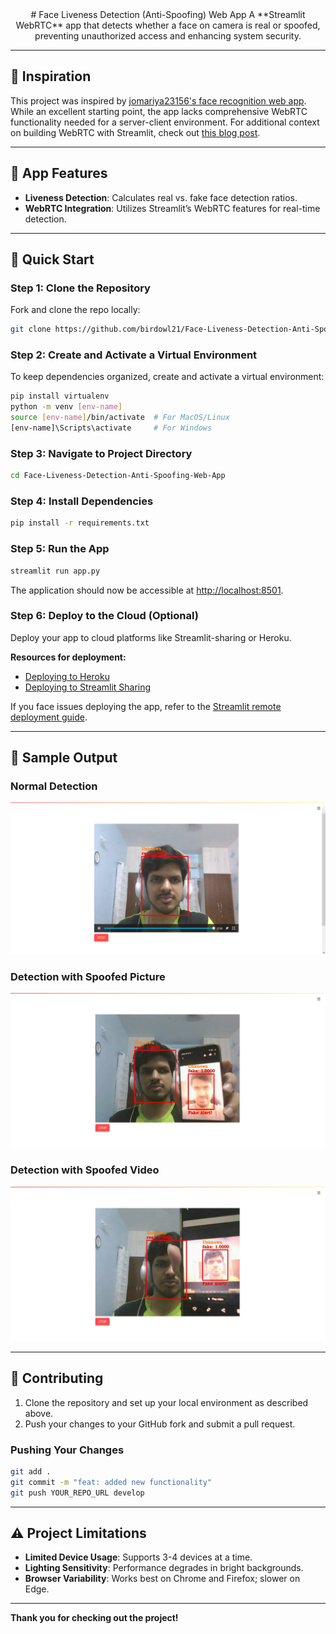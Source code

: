 
<center>  
# Face Liveness Detection (Anti-Spoofing) Web App  
A **Streamlit WebRTC** app that detects whether a face on camera is real or spoofed, preventing unauthorized access and enhancing system security.  
</center>  

---

## 🌟 Inspiration  
This project was inspired by [jomariya23156's face recognition web app](https://github.com/jomariya23156/face-recognition-with-liveness-web-login). While an excellent starting point, the app lacks comprehensive WebRTC functionality needed for a server-client environment. For additional context on building WebRTC with Streamlit, check out [this blog post](https://blog.streamlit.io/how-to-build-the-streamlit-webrtc-component/).

---

## 🚀 App Features  
- **Liveness Detection**: Calculates real vs. fake face detection ratios.
- **WebRTC Integration**: Utilizes Streamlit’s WebRTC features for real-time detection.

---

## 🏁 Quick Start  

### Step 1: Clone the Repository  
Fork and clone the repo locally:

```sh
git clone https://github.com/birdowl21/Face-Liveness-Detection-Anti-Spoofing-Web-App.git
```

### Step 2: Create and Activate a Virtual Environment  
To keep dependencies organized, create and activate a virtual environment:

```sh
pip install virtualenv
python -m venv [env-name]
source [env-name]/bin/activate  # For MacOS/Linux
[env-name]\Scripts\activate     # For Windows
```

### Step 3: Navigate to Project Directory  

```sh
cd Face-Liveness-Detection-Anti-Spoofing-Web-App
```

### Step 4: Install Dependencies  

```sh
pip install -r requirements.txt
```

### Step 5: Run the App  

```sh
streamlit run app.py
```

The application should now be accessible at [http://localhost:8501](http://localhost:8501).

### Step 6: Deploy to the Cloud (Optional)  
Deploy your app to cloud platforms like Streamlit-sharing or Heroku.

**Resources for deployment:**
- [Deploying to Heroku](https://blog.jcharistech.com/2019/10/24/how-to-deploy-your-streamlit-apps-to-heroku)
- [Deploying to Streamlit Sharing](https://towardsdatascience.com/deploying-a-basic-streamlit-app-ceadae286fd0)

If you face issues deploying the app, refer to the [Streamlit remote deployment guide](https://docs.streamlit.io/knowledge-base/deploy/remote-start).

---

## 📸 Sample Output  

### Normal Detection  
![Normal](/test_pics/normal.png?raw=true "Normal")

### Detection with Spoofed Picture  
![With Picture](/test_pics/with_pic.jpeg?raw=true "With picture")

### Detection with Spoofed Video  
![With Video](/test_pics/with_video.jpeg?raw=true "With video")

---

## 🤝 Contributing  

1. Clone the repository and set up your local environment as described above.
2. Push your changes to your GitHub fork and submit a pull request.

### Pushing Your Changes  

```bash
git add .
git commit -m "feat: added new functionality"
git push YOUR_REPO_URL develop
```

---

## ⚠️ Project Limitations  

- **Limited Device Usage**: Supports 3-4 devices at a time.
- **Lighting Sensitivity**: Performance degrades in bright backgrounds.
- **Browser Variability**: Works best on Chrome and Firefox; slower on Edge.

---

**Thank you for checking out the project!**
